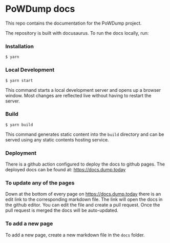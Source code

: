 # PoWDump docs

This repo contains the documentation for the PoWDump project.

The repository is built with docusaurus. To run the docs locally, run:

### Installation

```
$ yarn
```

### Local Development

```
$ yarn start
```

This command starts a local development server and opens up a browser window. Most changes are reflected live without
having to restart the server.

### Build

```
$ yarn build
```

This command generates static content into the `build` directory and can be served using any static contents hosting
service.

### Deployment

There is a github action configured to deploy the docs to github pages. The deployed docs can be found
at: https://docs.dump.today


### To update any of the pages
Down at the bottom of every page on https://docs.dump.today there is an edit link to the corresponding markdown file. The
link will open the docs in the github editor. You can edit the file and create a pull request. Once the pull request is
merged the docs will be auto-updated.

### To add a new page
To add a new page, create a new markdown file in the `docs` folder.